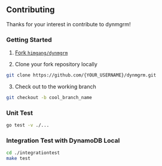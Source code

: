 ## Contributing

Thanks for your interest in contribute to dynmgrm!


### Getting Started

1. [Fork `himgang/dynmgrm`](https://github.com/himgang/dynmgrm/fork)

2. Clone your fork repository locally

```sh
git clone https://github.com/{YOUR_USERNAME}/dynmgrm.git
```
3. Check out to the working branch

```sh
git checkout -b cool_branch_name
```

### Unit Test

```sh
go test -v ./... 
```

### Integration Test with DynamoDB Local

```sh
cd ./integrationtest
make test
```
